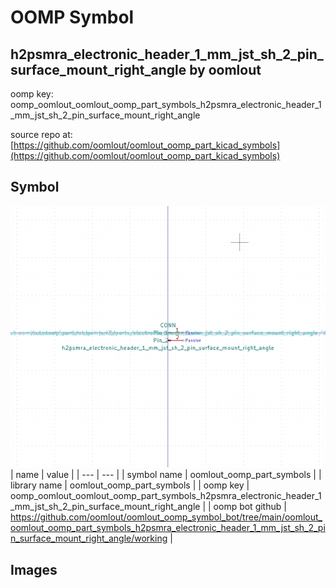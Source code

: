 # OOMP Symbol  
## h2psmra_electronic_header_1_mm_jst_sh_2_pin_surface_mount_right_angle  by oomlout  
  
oomp key: oomp_oomlout_oomlout_oomp_part_symbols_h2psmra_electronic_header_1_mm_jst_sh_2_pin_surface_mount_right_angle  
  
source repo at: [https://github.com/oomlout/oomlout_oomp_part_kicad_symbols](https://github.com/oomlout/oomlout_oomp_part_kicad_symbols)  
## Symbol  
  
[![working.png](working_600.png)](working.png)  
| name | value | 
| --- | --- | 
| symbol name | oomlout_oomp_part_symbols | 
| library name | oomlout_oomp_part_symbols | 
| oomp key | oomp_oomlout_oomlout_oomp_part_symbols_h2psmra_electronic_header_1_mm_jst_sh_2_pin_surface_mount_right_angle | 
| oomp bot github | https://github.com/oomlout/oomlout_oomp_symbol_bot/tree/main/oomlout_oomlout_oomp_part_symbols_h2psmra_electronic_header_1_mm_jst_sh_2_pin_surface_mount_right_angle/working | 
## Images  
